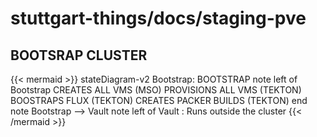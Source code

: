 # stuttgart-things/docs/staging-pve

## BOOTSRAP CLUSTER

{{< mermaid >}}
stateDiagram-v2
    Bootstrap: BOOTSTRAP
    note left of Bootstrap
        CREATES ALL VMS (MSO)
        PROVISIONS ALL VMS (TEKTON)
        BOOSTRAPS FLUX (TEKTON)
        CREATES PACKER BUILDS (TEKTON)
    end note
    Bootstrap --> Vault
    note left of Vault : Runs outside the cluster
{{< /mermaid >}}
